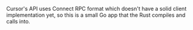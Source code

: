 Cursor's API uses Connect RPC format which doesn't have a solid client implementation yet, so this is a small Go app that the Rust compiles and calls into.
